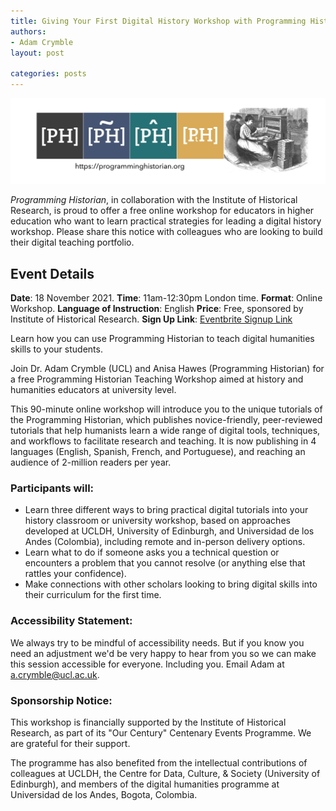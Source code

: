 ```yaml
---
title: Giving Your First Digital History Workshop with Programming Historian
authors: 
- Adam Crymble
layout: post

categories: posts
---
```


<img src="/images/blog/ph-banner-4lang.png" alt="Banner of PH with the logos of the four journals" title="Programming Historian"/>  

*Programming Historian*, in collaboration with the Institute of Historical Research, is proud to offer a free online workshop for educators in higher education who want to learn practical strategies for leading a digital history workshop. Please share this notice with colleagues who are looking to build their digital teaching portfolio.

## Event Details

**Date**: 18 November 2021. 
**Time**: 11am-12:30pm London time.
**Format**: Online Workshop.
**Language of Instruction**: English
**Price**: Free, sponsored by Institute of Historical Research.
**Sign Up Link**: [Eventbrite Signup Link](https://www.eventbrite.co.uk/e/training-the-teacher-giving-your-first-digital-history-workshop-tickets-175644646867)

Learn how you can use Programming Historian to teach digital humanities skills to your students.

Join Dr. Adam Crymble (UCL) and Anisa Hawes (Programming Historian) for a free Programming Historian Teaching Workshop aimed at history and humanities educators at university level.

This 90-minute online workshop will introduce you to the unique tutorials of the Programming Historian, which publishes novice-friendly, peer-reviewed tutorials that help humanists learn a wide range of digital tools, techniques, and workflows to facilitate research and teaching. It is now publishing in 4 languages (English, Spanish, French, and Portuguese), and reaching an audience of 2-million readers per year.

### Participants will:
* Learn three different ways to bring practical digital tutorials into your history classroom or university workshop, based on approaches developed at UCLDH, University of Edinburgh, and Universidad de los Andes (Colombia), including remote and in-person delivery options.
* Learn what to do if someone asks you a technical question or encounters a problem that you cannot resolve (or anything else that rattles your confidence).
* Make connections with other scholars looking to bring digital skills into their curriculum for the first time.


### Accessibility Statement: 

We always try to be mindful of accessibility needs. But if you know you need an adjustment we'd be very happy to hear from you so we can make this session accessible for everyone. Including you. Email Adam at a.crymble@ucl.ac.uk.

### Sponsorship Notice:

This workshop is financially supported by the Institute of Historical Research, as part of its "Our Century" Centenary Events Programme. We are grateful for their support. 

The programme has also benefited from the intellectual contributions of colleagues at UCLDH, the Centre for Data, Culture, & Society (University of Edinburgh), and members of the digital humanities programme at Universidad de los Andes, Bogota, Colombia.